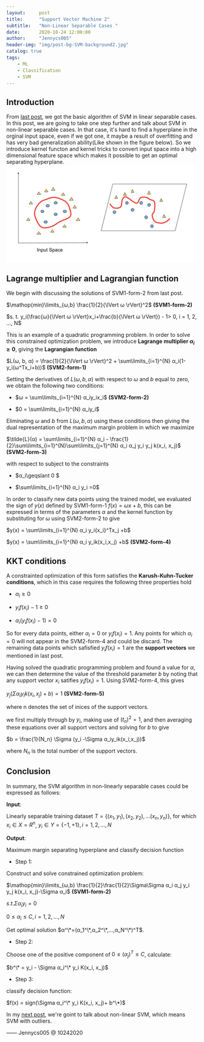 ```yaml
---
layout:     post
title:      "Support Vector Machine 2"
subtitle:   "Non-Linear Separable Cases "
date:       2020-10-24 12:00:00
author:     "Jennycs005"
header-img: "img/post-bg-SVM-background2.jpg"
catalog: true
tags:
    - ML
    - Classification
    - SVM
---
```


<head>
    <script src="https://cdn.mathjax.org/mathjax/latest/MathJax.js?config=TeX-AMS-MML_HTMLorMML" type="text/javascript"></script>
    <script type="text/x-mathjax-config">
        MathJax.Hub.Config({
            tex2jax: {
            skipTags: ['script', 'noscript', 'style', 'textarea', 'pre'],
            inlineMath: [['$','$']]
            }
        });
    </script>
</head>

## Introduction

From [last post](https://jennycs005.github.io/2020/10/10/Support-Vector-Machine1/), we got the basic algorithm of SVM in linear separable cases. In this post, we are going to take one step further and talk about SVM in non-linear separable cases. In that case, it's hard to find a hyperplane in the orginal input space, even if we got one, it maybe a result of overfitting and has very bad generalization ability(Like shown in the figure below). So we introduce kernel functon and kernel tricks to convert input space into a high dimensional feature space which makes it possible to get an optimal separating hyperplane.
![img](/img/in-post/post-2020-10-24-SVM2/post-SVM2-01.png)


## Lagrange multiplier and Lagrangian function

We begin with discussing the solutions of SVM1-form-2 from last post. 

$\mathop{min}\limits_{ω,b} \frac{1}{2}{\lVert ω \rVert}^2$ **(SVM1-form-2)**

$s. t. y_i(\frac{ω}{\lVert ω \rVert}x_i+\frac{b}{\lVert ω \rVert}) - 1> 0, i = 1, 2, ..., N$

This is an example of a quadratic programming problem. In order to solve this constrained optimization problem, we introduce **Lagrange multiplier $α_i\geqslant 0$**, giving the **Lagrangian function**

$L(ω, b, α) = \frac{1}{2}{\lVert ω \rVert}^2 + \sum\limits_{i=1}^{N} α_i(1-y_i(ω^Tx_i+b))$ **(SVM2-form-1)**

Setting the derivatives of $L(ω, b, α)$ with respect to $ω$ and $b$ equal to zero, we obtain the following two conditions:

* $ω = \sum\limits_{i=1}^{N} α_iy_ix_i$  **(SVM2-form-2)**

* $0 = \sum\limits_{i=1}^{N} α_iy_i$

Eliminating  $ω$ and $b$ from $L(ω, b, α)$ using these conditions then giving the dual representation of the maximum margin problem in which we maximize

$\tilde{L}(α) = \sum\limits_{i=1}^{N} α_i - \frac{1}{2}\sum\limits_{i=1}^{N}\sum\limits_{j=1}^{N} α_i α_j y_i y_j k(x_i, x_j)$ **(SVM2-form-3)**

with respect to subject to the constraints

* $α_i\geqslant 0 \$

* $\sum\limits_{i=1}^{N} α_i y_i =0$

In order to classify new data points using the trained model, we evaluated the sign of $y(x)$ defined by SVM1-form-1 $f(x)=ωx+b$, this can be expressed in terms of the parameters $α$ and the kernel function by substituting for $ω$ using SVM2-form-2 to give

$y(x) = \sum\limits_{i=1}^{N} α_i y_i{x_i}^Tx_j +b$

$y(x) = \sum\limits_{i=1}^{N} α_i y_ik(x_i,x_j) +b$  **(SVM2-form-4)**

## KKT conditions

A constrainted optimization of this form satisfies the **Karush-Kuhn-Tucker conditions**, which in this case requires the following three properties hold

* $α_i\geqslant 0$

* $y_if(x_i)-1\geqslant 0$

* $α_i(y_if(x_i)-1)=0$

So for every data points, either $α_i = 0$ or $y_if(x_i)=1$. Any points for which $α_i = 0$ will not appear in the SVM2-form-4 and could be discard. The remaining data points which safisfied $y_if(x_i)=1$ are the **support vectors** we mentioned in last post.

Having solved the quadratic programming problem and found a value for $α$, we can then determine the value of the threshold parameter $b$ by noting that any support vector $x_i$ satifies $y_if(x_i) = 1$. Using SVM2-form-4, this gives 

$y_j(\Sigma α_iy_ik(x_i,x_j)+b)=1$ **(SVM2-form-5)**

where n denotes the set of inices of the support vectors.

we first multiply through by $y_i$, making use of $(t_n)^2 = 1$, and then averaging these equations over all support vectors and solving for $b$ to give 

$b = \frac{1}{N_n} \Sigma (y_i -\Sigma α_iy_ik(x_i,x_j))$

where $N_n$ is the total number of the support vectors.

## Conclusion

In summary, the SVM algorithm in non-linearly separable cases could be expressed as follows:

**Input**: 

Linearly separable training dataset $T = \lbrace(x_1,y_1),(x_2,y_2),...(x_n,y_n)\rbrace$, for which $x_i \in X=R^n$, $y_i \in Y=\lbrace-1, +1\rbrace, i = 1,2,...,N$


**Output**:

Maximum margin separating hyperplane and classify decision function

* Step 1: 

Construct and solve constrained optimization problem:

$\mathop{min}\limits_{ω,b} \frac{1}{2}\frac{1}{2}\Sigma\Sigma α_i α_j y_i y_j k(x_i, x_j)-\Sigma α_i$     **(SVM1-form-2)**

$s. t.  \Sigma α_i y_i = 0$

$0 \leqslant α_i \leqslant C, i = 1, 2, ..., N$

Get optimal solution $α^\*=(α_1^\*,α_2^\*,...,α_N^\*)^T$.

* Step 2: 

Choose one of the positive component of $0 \leqslant (α_j)^T \leqslant C$, calculate:

$b^\* = y_i - \Sigma α_i^\* y_i K(x_i, x_j)$


* Step 3: 

classify decision function:

$f(x) = sign(\Sigma α_i^\* y_i K(x_i, x_j)+ b^\*)$


In my [next post](https://jennycs005.github.io/2020/10/24/Support-Vector-Machine3/), we're goint to talk about non-linear SVM, which means SVM with outliers.

—— Jennycs005 @ 10242020

